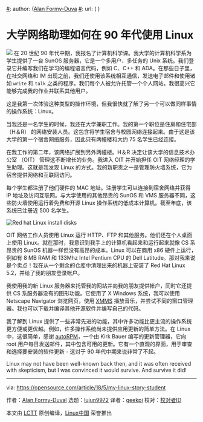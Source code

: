 [#]: collector: (lujun9972)
[#]: translator: (geekpi)
[#]: reviewer: ( )
[#]: publisher: ( )
[#]: subject: (How a university network assistant used Linux in the 90s)
[#]: via: (https://opensource.com/article/18/5/my-linux-story-student)
[#]: author: ([Alan Formy-Duva](https://opensource.com/users/alanfdoss)
[#]: url: ( )

大学网络助理如何在 90 年代使用 Linux
======
![](https://opensource.com/sites/default/files/styles/image-full-size/public/lead-images/moneyrecycle_520x292.png?itok=SAaIziNr)
在 20 世纪 90 年代中期，我报名了计算机科学课。我大学的计算机科学系为学生提供了一台 SunOS 服务器，它是一个多用户、多任务的 Unix 系统。我们登录它并编写我们在学习的编程语言代码，例如 C、C++ 和 ADA。在那些日子里，在社交网络和 IM 出现之前，我们还使用该系统相互通信，发送电子邮件和使用诸如 `write` 和 `talk` 之类的程序。我们每个人被允许托管一个个人网站。我很高兴它能够完成我的作业并联系其他用户。

这是我第一次体验这种类型的操作环境，但我很快就了解了另一个可以做同样事情的操作系统：Linux。

当我还是一名学生的时候，我还在大学兼职工作。我的第一个职位是住房和住宅部 （H＆R） 的网络安装人员。这包含将学生宿舍与校园网络连接起来。由于这是该大学的第一个宿舍网络服务，因此只有两幢楼和大约 75 名学生已经连接。

在我工作的第二年，该网络扩展到另外两幢楼。H＆R 决定让该大学的信息技术办公室 （OIT） 管理这不断增长的业务。我进入 OIT 并开始担任 OIT 网络经理的学生助理。这就是我发现 Linux 的方式。我的新职责之一是管理防火墙系统，它为宿舍提供网络和互联网访问。

每个学生都注册了他们硬件的 MAC 地址。注册学生可以连接到宿舍网络并获得 IP 地址及访问互联网。与大学使用的其他昂贵的 SunOS 和 VMS 服务器不同，这些防火墙使用运行着免费和开源 Linux 操作系统的低成本计算机。截至年底，该系统已注册近 500 名学生。

![Red hat Linux install disks][1]

OIT 网络工作人员使用 Linux 运行 HTTP、FTP 和其他服务。他们还在个人桌面上使用 Linux。就在那时，我意识到我手上的计算机看起来和运行起来就像 CS 系昂贵的 SunOS 机器一样但没有高昂的成本。Linux 可以在商用 x86 硬件上运行，例如有 8 MB RAM 和 133Mhz Intel Pentium CPU 的 Dell Latitude。那对我来说是个卖点！我在从一个剩余的仓库中清理出来的机器上安装了 Red Hat Linux 5.2，并给了我的朋友登录帐户。

我使用我的新 Linux 服务器来托管我的网站并向我的朋友提供帐户，同时它还提供 CS 系服务器没有的图形功能。它使用了 X Windows 系统，我可以使用 Netscape Navigator 浏览网页，使用 [XMMS][2] 播放音乐，并尝试不同的窗口管理器。我也可以下载并编译其他开源软件并编写自己的代码。

我了解到 Linux 提供了一些非常先进的功能，其中许多功能比更主流的操作系统更方便或更优越。例如，许多操作系统尚未提供应用更新的简单方法。在 Linux 中，这很简单，感谢 [autoRPM][3]，一个由 Kirk Bauer 编写的更新管理器，它向 root 用户每日发送邮件，其中包含可用的更新。它有一个直观的界面，用于审查和选择要安装的软件更新 - 这对于 90 年代中期来说非常了不起。

Linux may not have been well-known back then, and it was often received with skepticism, but I was convinced it would survive. And survive it did!

--------------------------------------------------------------------------------

via: https://opensource.com/article/18/5/my-linux-story-student

作者：[Alan Formy-Duval][a]
选题：[lujun9972](https://github.com/lujun9972)
译者：[geekpi](https://github.com/geekpi)
校对：[校对者ID](https://github.com/校对者ID)

本文由 [LCTT](https://github.com/LCTT/TranslateProject) 原创编译，[Linux中国](https://linux.cn/) 荣誉推出

[a]:https://opensource.com/users/alanfdoss
[1]:https://opensource.com/sites/default/files/styles/panopoly_image_original/public/images/life-uploads/red_hat_linux_install_disks.png?itok=VSw6Cke9 (Red hat Linux install disks)
[2]:http://www.xmms.org/
[3]:http://www.ccp14.ac.uk/solution/linux/autorpm_redhat7_3.html